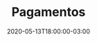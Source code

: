 ---
title: "Pagamentos"
linkTitle: "Pagamentos"
date: 2020-05-13T18:00:00-03:00
lastmod: 2020-09-21T18:00:00-03:00
weight: 6
description: >
      
---